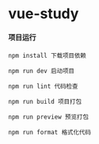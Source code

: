 # vue-study

#### 项目运行

```
npm install 下载项目依赖

npm run dev 启动项目

npm run lint 代码检查

npm run build 项目打包

npm run preview 预览打包

npm run format 格式化代码
```
